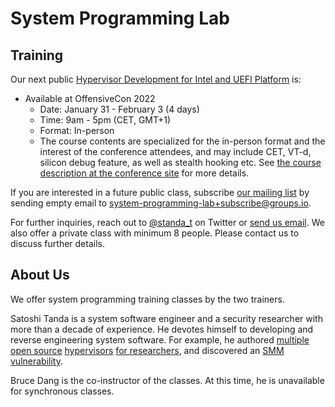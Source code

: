 System Programming Lab
=======================

Training
---------

Our next public [Hypervisor Development for Intel and UEFI Platform](Hypervisor_Development_on_Intel_and_UEFI_Platform.md) is:
- Available at OffensiveCon 2022
    - Date: January 31 - February 3 (4 days)
    - Time: 9am - 5pm (CET, GMT+1)
    - Format: In-person
    - The course contents are specialized for the in-person format and the interest of the conference attendees, and may include CET, VT-d, silicon debug feature, as well as stealth hooking etc. See [the course description at the conference site](https://www.offensivecon.org/trainings/2022/hypervisor-development-for-security-analysis.html) for more details.

If you are interested in a future public class, subscribe [our mailing list](https://groups.io/g/system-programming-lab) by sending empty email to [system-programming-lab+subscribe@groups.io](mailto:system-programming-lab+subscribe@groups.io?subject=Subscribe%20Request).

For further inquiries, reach out to [@standa_t](https://twitter.com/standa_t) on Twitter or [send us email](mailto:tanda.sat@gmail.com?cc=bruce.dang@gmail.com&subject=Hypervisor%20Development%20for%20the%20Intel%20and%20UEFI%20Platform). We also offer a private class with minimum 8 people. Please contact us to discuss further details.


About Us
---------

We offer system programming training classes by the two trainers.

Satoshi Tanda is a system software engineer and a security researcher with more than a decade of experience. He devotes himself to developing and reverse engineering system software. For example, he authored [multiple](https://github.com/tandasat/HyperPlatform) [open source](https://github.com/tandasat/SimpleSvm) [hypervisors](https://github.com/tandasat/MiniVisorPkg) [for researchers](https://github.com/tandasat/MiniVisorPkg), and discovered an [SMM vulnerability](https://github.com/tandasat/SmmExploit).

Bruce Dang is the co-instructor of the classes. At this time, he is unavailable for synchronous classes.
